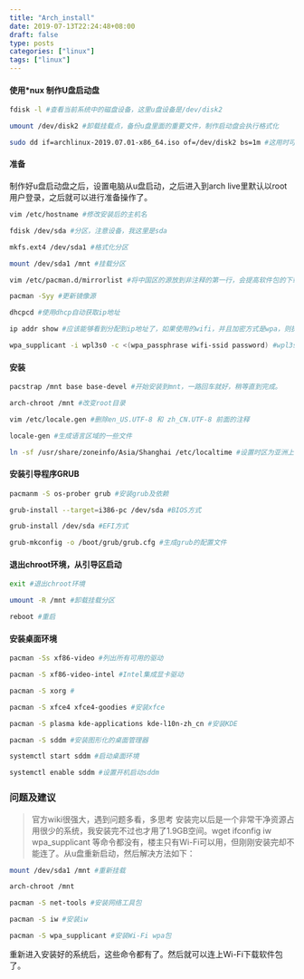 ```yaml
---
title: "Arch_install"
date: 2019-07-13T22:24:48+08:00
draft: false 
type: posts
categories: ["linux"]
tags: ["linux"]
---
```


#### 使用*nux 制作U盘启动盘

```bash
fdisk -l #查看当前系统中的磁盘设备，这里u盘设备是/dev/disk2

umount /dev/disk2 #卸载挂载点，备份u盘里面的重要文件，制作启动盘会执行格式化

sudo dd if=archlinux-2019.07.01-x86_64.iso of=/dev/disk2 bs=1m #这用时可能会比较久，稍等一下
```

#### 准备

制作好u盘启动盘之后，设置电脑从u盘启动，之后进入到arch live里默认以root用户登录，之后就可以进行准备操作了。

```bash
vim /etc/hostname #修改安装后的主机名

fdisk /dev/sda #分区，注意设备，我这里是sda

mkfs.ext4 /dev/sda1 #格式化分区

mount /dev/sda1 /mnt #挂载分区

vim /etc/pacman.d/mirrorlist #将中国区的源放到非注释的第一行，会提高软件包的下载速度，越靠前，优先级越高。

pacman -Syy #更新镜像源

dhcpcd #使用dhcp自动获取ip地址

ip addr show #应该能够看到分配到ip地址了，如果使用的wifi，并且加密方式是wpa，则执行以下命令，连接wifi

wpa_supplicant -i wpl3s0 -c <(wpa_passphrase wifi-ssid password) #wpl3s0 wifi-ssid password 分别是无线网卡名称，wifi名称，wifi密码
```

#### 安装

```bash
pacstrap /mnt base base-devel #开始安装到mnt，一路回车就好，稍等直到完成。

arch-chroot /mnt #改变root目录

vim /etc/locale.gen #删除en_US.UTF-8 和 zh_CN.UTF-8 前面的注释

locale-gen #生成语言区域的一些文件

ln -sf /usr/share/zoneinfo/Asia/Shanghai /etc/localtime #设置时区为亚洲上海的时区(+08:00)
```

#### 安装引导程序GRUB

```bash
pacmanm -S os-prober grub #安装grub及依赖

grub-install --target=i386-pc /dev/sda #BIOS方式

grub-install /dev/sda #EFI方式

grub-mkconfig -o /boot/grub/grub.cfg #生成grub的配置文件
```

#### 退出chroot环境，从引导区启动

```bash
exit #退出chroot环境

umount -R /mnt #卸载挂载分区

reboot #重启
```

#### 安装桌面环境

```bash
pacman -Ss xf86-video #列出所有可用的驱动

pacman -S xf86-video-intel #Intel集成显卡驱动

pacman -S xorg #

pacman -S xfce4 xfce4-goodies #安装xfce

pacman -S plasma kde-applications kde-l10n-zh_cn #安装KDE

pacman -S sddm #安装图形化的桌面管理器

systemctl start sddm #启动桌面环境

systemctl enable sddm #设置开机启动sddm
```

### 问题及建议

> 官方wiki很强大，遇到问题多看，多思考
> 安装完以后是一个非常干净资源占用很少的系统，我安装完不过也才用了1.9GB空间。wget ifconfig iw wpa_supplicant 等命令都没有，楼主只有Wi-Fi可以用，但刚刚安装完却不能连了。从u盘重新启动，然后解决方法如下：

```bash
mount /dev/sda1 /mnt #重新挂载

arch-chroot /mnt

pacman -S net-tools #安装网络工具包

pacman -S iw #安装iw

pacman -S wpa_supplicant #安装Wi-Fi wpa包
```

重新进入安装好的系统后，这些命令都有了。然后就可以连上Wi-Fi下载软件包了。
